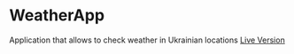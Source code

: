 # WeatherApp
Application that allows to check weather in Ukrainian locations
[Live Version](https://yarostbaklajana.github.io/WeatherApp/)
